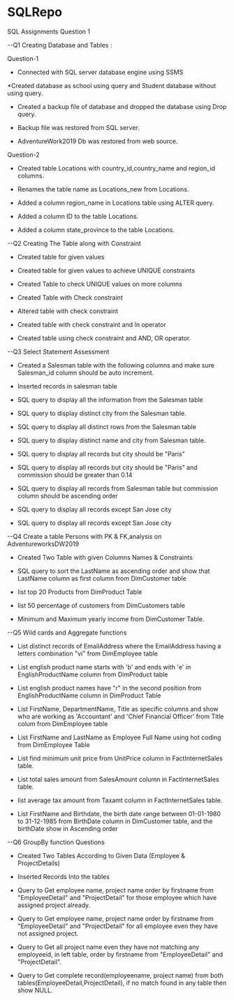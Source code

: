 # SQLRepo
SQL Assignments
Question 1

--Q1 Creating Database and Tables :

Question-1

* Connected with SQL server database engine using SSMS

*Created database as school using query and Student database without using query.

* Created a backup file of database and dropped the database using Drop query.

* Backup file was restored from SQL server.

* AdventureWork2019 Db was restored from web source.

Question-2

* Created table Locations with country_id,country_name and region_id columns.

* Renames the table name as Locations_new from Locations.

* Added a column region_name in Locations table using ALTER query.

* Added a column ID to the table Locations.

* Added a column state_province to the table Locations.

--Q2 Creating The Table along with Constraint

* Created table for given values

* Created table for given values to achieve UNIQUE constraints

* Created Table to check UNIQUE values on more columns

* Created Table with Check constraint

* Altered table with check constraint

* Created table with check constraint and In operator

* Created table using check constraint and AND, OR operator.

--Q3 Select Statement Assessment

* Created a Salesman table with the following columns and make sure Salesman_id column should be auto increment.

* Inserted records in salesman table

* SQL query to display all the information from the Salesman table

* SQL query to display distinct city from the Salesman table.

* SQL query to display all distinct rows from the Salesman table

* SQL query to display distinct name and city from Salesman table.

* SQL query to display all records but city should be "Paris"

* SQL query to display all records but city should be "Paris" and commission should be greater than 0.14

* SQL query to display all records from Salesman table but commission column should be ascending order

* SQL query to display all records except San Jose city

* SQL query to display all records except San Jose city

--Q4 Create a table Persons with PK & FK,analysis on AdventureworksDW2019

* Created Two Table with given Columns Names & Constraints

* SQL query to sort the LastName as ascending order and show that LastName column as first column from DimCustomer table

* list top 20 Products from DimProduct Table

* list 50 percentage of customers from DimCustomers table

* Minimum and Maximum yearly income from DimCustomer Table.

--Q5 Wild cards and Aggregate functions

* List distinct records of EmailAddress where the EmailAddress having a letters combination "vi" from DimEmployee table

* List english product name starts with 'b' and ends with 'e' in EnglishProductName column from DimProduct table

* List english product names have "r" in the second position from EnglishProductName column in DimProduct Table

* List FirstName, DepartmentName, Title as specific columns and show who are working as 'Accountant' and 'Chief Financial Officer' from Title colum from DimEmployee table

* List FirstName and LastName as Employee Full Name using hot coding from DimEmployee Table

* List find minimum unit price from UnitPrice column in FactInternetSales table.

* List total sales amount from SalesAmount column in FactInternetSales table.

* list average tax amount from Taxamt column in FactInternetSales table.

* List FirstName and Birthdate, the birth date range between 01-01-1980 to 31-12-1985 from BirthDate column in DimCustomer table, and the birthDate show in Ascending order

--Q6 GroupBy function Questions

* Created Two Tables According to Given Data (Employee & ProjectDetails)

* Inserted Records Into the tables

* Query to Get employee name, project name order by firstname from "EmployeeDetail" and "ProjectDetail" for those employee which have assigned project already.

* Query to Get employee name, project name order by firstname from "EmployeeDetail" and "ProjectDetail" for all employee even they have not assigned project.

* Query to Get all project name even they have not matching any employeeid, in left table, order by firstname from "EmployeeDetail" and "ProjectDetail".

* Query to Get complete record(employeename, project name) from both tables(EmployeeDetail,ProjectDetail), if no match found in any table then show NULL.


 


 
